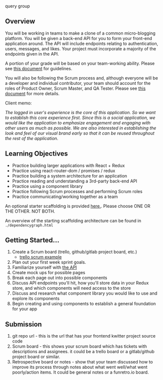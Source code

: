 query group

## Overview

You will be working in teams to make a clone of a common micro-blogging platform. You will be given a back-end API for you to form your front-end application around.
The API will include endpoints relating to authentication, users, messages, and likes. Your project must incorporate a majority of the endpoints given in the API.

A portion of your grade will be based on your team-working ability. Please see [this document](https://gitlab.com/kenzie-academy/se_public_files/team-guidelines/-/tree/master)
for guidelines.

You will also be following the Scrum process and, although everyone will be a developer and individual contributor, your team should account for the roles of Product Owner,
Scrum Master, and QA Tester. Please see [this document](https://gitlab.com/kenzie-academy/se_public_files/scrum-guidelines/-/blob/master/README.md) for more details.

Client memo:

_The logged in user's experience is the core of this application. So we want to establish this core experience first._
_Since this is a social application, we would like the application to emphasize engagement and engaging with other users as much as possible._
_We are also interested in establishing the look and feel of our visual brand early so that it can be reused throughout the rest of the application._

## Learning Objectives

- Practice building larger applications with React + Redux
- Practice using react-router-dom / promises / redux
- Practice building a system architecture for an application
- Practice reading and understanding a 3rd-party back-end API
- Practice using a component library
- Practice following Scrum processes and performing Scrum roles
- Practice communicating/working together as a team

An optional starter scaffolding is provided [here.](https://gitlab.com/vstlouis.kenzie/kwitter-frontend-former). Please choose ONE OR THE OTHER. NOT BOTH.

An overview of the starting scaffolding architecture can be found in `./dependencygraph.html`

## Getting Started...

1. Create a Scrum board (trello, github/gitlab project board, etc.)
   - [trello scrum example](https://trello.com/b/0xzkRjTH/scrum-project-management-board)
2. Plan out your first week sprint goals.
3. Familiarize yourself with [the API](https://kwitter-api-b.herokuapp.com/docs/)
4. Create mock ups for possible pages
5. Break each page out into possible components
6. Discuss API endpoints you'll hit, how you'll store data in your Redux store, and which components will need access to the store
7. Discuss and research what component library you would like to use and explore its components
8. Begin creating and using components to establish a general foundation for your app

## Submission

1. git repo url - this is the url that has your frontend kwitter project source code
2. Scrum board - this shows your scrum board which has tickets with descriptions and assignees. it could be a trello board or a gitlab/github project board or similar.
3. Retrospective board or notes - show that your team discussed how to improve its process through notes about what went well/what went poorly/action items.
   It could be general notes or a funretro.io board.
